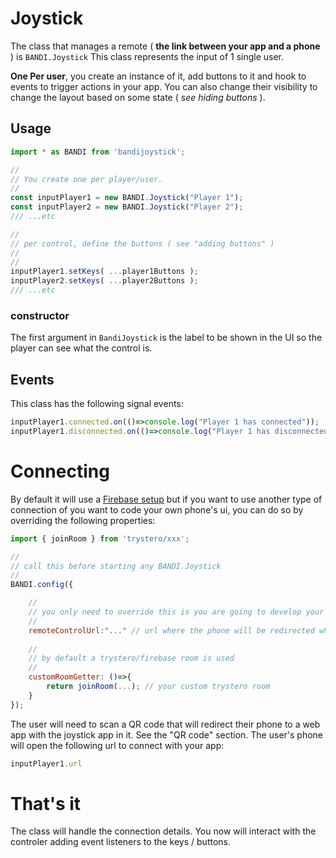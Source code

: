# Joystick

The class that manages a remote ( **the link between your app and a phone** ) is `BANDI.Joystick`
This class represents the input of 1 single user.

**One Per user**, you create an instance of it, add buttons to it and hook to events to trigger actions in your app. You can also change their visibility to change the layout based on some state ( *see hiding buttons* ).

## Usage
```js
import * as BANDI from 'bandijoystick';

//
// You create one per player/user.
//
const inputPlayer1 = new BANDI.Joystick("Player 1");
const inputPlayer2 = new BANDI.Joystick("Player 2");
/// ...etc

//
// per control, define the buttons ( see "adding buttons" )
//
// 
inputPlayer1.setKeys( ...player1Buttons ); 
inputPlayer2.setKeys( ...player2Buttons ); 
/// ...etc

``` 
 
### constructor
The first argument in `BandiJoystick` is the label to be shown in the UI so the player can see what the control is.  

## Events
This class has the following signal events:
```js
inputPlayer1.connected.on(()=>console.log("Player 1 has connected"));
inputPlayer1.disconnected.on(()=>console.log("Player 1 has disconnected"));

``` 

# Connecting
By default it will use a [Firebase setup](https://github.com/dmotz/trystero?tab=readme-ov-file#firebase-setup) but if you want to use another type of connection of you want to code your own phone's ui, you can do so by overriding the following properties:

```js
import { joinRoom } from 'trystero/xxx';

//
// call this before starting any BANDI.Joystick
//
BANDI.config({

	//
	// you only need to override this is you are going to develop your own phone controller handler.
	//
	remoteControlUrl:"..." // url where the phone will be redirected when the QR code is scanned. Default value is: https://bandijoystickjs.web.app/ 
	
	//
	// by default a trystero/firebase room is used
	//
	customRoomGetter: ()=>{
		return joinRoom(...); // your custom trystero room
	}
});

```

The user will need to scan a QR code that will redirect their phone to a web app with the joystick app in it. See the "QR code" section. The user's phone will open the following url to connect with your app:

```js
inputPlayer1.url 
```


# That's it
The class will handle the connection details. You now will interact with the controler adding event listeners to the keys / buttons. 